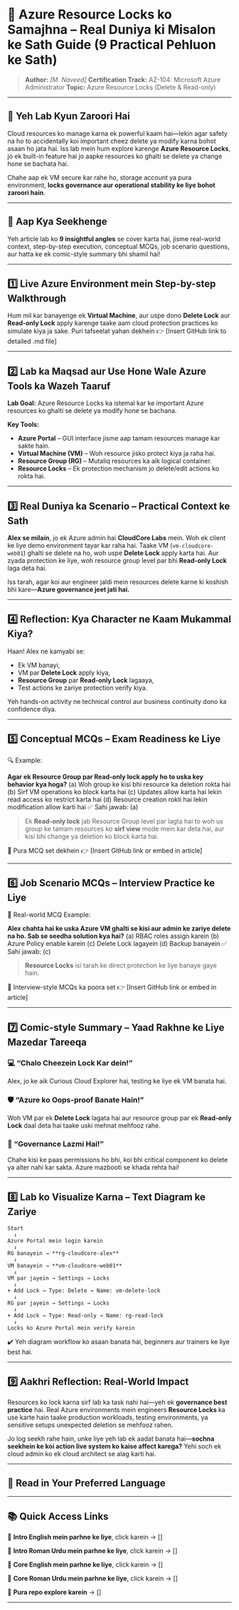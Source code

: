 # 🔐 **Azure Resource Locks ko Samajhna – Real Duniya ki Misalon ke Sath Guide (9 Practical Pehluon ke Sath)**

> **Author:** *\[M. Naveed]*
> **Certification Track:** AZ-104: Microsoft Azure Administrator
> **Topic:** Azure Resource Locks (Delete & Read-only)

---

## 🧭 **Yeh Lab Kyun Zaroori Hai**

Cloud resources ko manage karna ek powerful kaam hai—lekin agar safety na ho to accidentally koi important cheez delete ya modify karna bohot asaan ho jata hai. Iss lab mein hum explore karenge **Azure Resource Locks**, jo ek built-in feature hai jo aapke resources ko ghalti se delete ya change hone se bachata hai.

Chahe aap ek VM secure kar rahe ho, storage account ya pura environment, **locks governance aur operational stability ke liye bohot zaroori hain**.

---

## 🔹 **Aap Kya Seekhenge**

Yeh article lab ko **9 insightful angles** se cover karta hai, jisme real-world context, step-by-step execution, conceptual MCQs, job scenario questions, aur hatta ke ek comic-style summary bhi shamil hai!

---

## 1️⃣ **Live Azure Environment mein Step-by-step Walkthrough**

Hum mil kar banayenge ek **Virtual Machine**, aur uspe dono **Delete Lock** aur **Read-only Lock** apply karenge taake aam cloud protection practices ko simulate kiya ja sake. Puri tafseelat yahan dekhein 👉 \[Insert GitHub link to detailed .md file]

---

## 2️⃣ **Lab ka Maqsad aur Use Hone Wale Azure Tools ka Wazeh Taaruf**

**Lab Goal:** Azure Resource Locks ka istemal kar ke important Azure resources ko ghalti se delete ya modify hone se bachana.

**Key Tools:**

* **Azure Portal** – GUI interface jisme aap tamam resources manage kar sakte hain.
* **Virtual Machine (VM)** – Woh resource jisko protect kiya ja raha hai.
* **Resource Group (RG)** – Mutaliq resources ka aik logical container.
* **Resource Locks** – Ek protection mechanism jo delete/edit actions ko rokta hai.

---

## 3️⃣ **Real Duniya ka Scenario – Practical Context ke Sath**

**Alex se milain**, jo ek Azure admin hai **CloudCore Labs** mein. Woh ek client ke liye demo environment tayar kar raha hai. Taake VM (`vm-cloudcore-web01`) ghalti se delete na ho, woh uspe **Delete Lock** apply karta hai. Aur zyada protection ke liye, woh resource group level par bhi **Read-only Lock** laga deta hai.

Iss tarah, agar koi aur engineer jaldi mein resources delete karne ki koshish bhi kare—**Azure governance jeet jati hai.**

---

## 4️⃣ **Reflection: Kya Character ne Kaam Mukammal Kiya?**

Haan! Alex ne kamyabi se:

* Ek VM banayi,
* VM par **Delete Lock** apply kiya,
* **Resource Group** par **Read-only Lock** lagaaya,
* Test actions ke zariye protection verify kiya.

Yeh hands-on activity ne technical control aur business continuity dono ka confidence diya.

---

## 5️⃣ **Conceptual MCQs – Exam Readiness ke Liye**

🔍 Example:

**Agar ek Resource Group par Read-only lock apply ho to uska key behavior kya hoga?**
(a) Woh group ke kisi bhi resource ka deletion rokta hai
(b) Sirf VM operations ko block karta hai
(c) Updates allow karta hai lekin read access ko restrict karta hai
(d) Resource creation rokti hai lekin modification allow karti hai
✅ Sahi jawab: (a)

> Ek **Read-only lock** jab Resource Group level par lagta hai to woh us group ke tamam resources ko **sirf view** mode mein kar deta hai, aur kisi bhi change ya deletion ko block karta hai.

🧠 Pura MCQ set dekhein 👉 \[Insert GitHub link or embed in article]

---

## 6️⃣ **Job Scenario MCQs – Interview Practice ke Liye**

🎯 Real-world MCQ Example:

**Alex chahta hai ke uska Azure VM ghalti se kisi aur admin ke zariye delete na ho. Sab se seedha solution kya hai?**
(a) RBAC roles assign karein
(b) Azure Policy enable karein
(c) Delete Lock lagayein
(d) Backup banayein
✅ Sahi jawab: (c)

> **Resource Locks** isi tarah ke direct protection ke liye banaye gaye hain.

🧩 Interview-style MCQs ka poora set 👉 \[Insert GitHub link or embed in article]

---

## 7️⃣ **Comic-style Summary – Yaad Rakhne ke Liye Mazedar Tareeqa**

### 💻 “Chalo Cheezein Lock Kar dein!”

Alex, jo ke aik Curious Cloud Explorer hai, testing ke liye ek VM banata hai.

### 🛡️ “Azure ko Oops-proof Banate Hain!”

Woh VM par ek **Delete Lock** lagata hai aur resource group par ek **Read-only Lock** daal deta hai taake uski mehnat mehfooz rahe.

### 🔐 “Governance Lazmi Hai!”

Chahe kisi ke paas permissions ho bhi, koi bhi critical component ko delete ya alter nahi kar sakta. Azure mazbooti se khada rehta hai!

---

## 8️⃣ **Lab ko Visualize Karna – Text Diagram ke Zariye**

```
Start
  ↓
Azure Portal mein login karein
  ↓
RG banayein → **rg-cloudcore-alex**
  ↓
VM banayein → **vm-cloudcore-web01**
  ↓
VM par jayein → Settings → Locks
  ↓
+ Add Lock → Type: Delete → Name: vm-delete-lock
  ↓
RG par jayein → Settings → Locks
  ↓
+ Add Lock → Type: Read-only → Name: rg-read-lock
  ↓
Locks ko Azure Portal mein verify karein
```

✔️ Yeh diagram workflow ko asaan banata hai, beginners aur trainers ke liye best hai.

---

## 9️⃣ **Aakhri Reflection: Real-World Impact**

Resources ko lock karna sirf lab ka task nahi hai—yeh ek **governance best practice** hai. Real Azure environments mein engineers **Resource Locks** ka use karte hain taake production workloads, testing environments, ya sensitive setups unexpected deletion se mehfooz rahen.

Jo log seekh rahe hain, unke liye yeh lab ek aadat banata hai—**sochna seekhein ke koi action live system ko kaise affect karega?** Yehi soch ek cloud admin ko ek cloud architect se alag karti hai.

---

## 🧭 Read in Your Preferred Language

---
## 📚 Quick Access Links


📘 **Intro English mein parhne ke liye**, click karein → \[]

📘 **Intro Roman Urdu mein parhne ke liye**, click karein → \[]

📘 **Core English mein parhne ke liye**, click karein → \[]

📘 **Core Roman Urdu mein parhne ke liye**, click karein → \[]

📂 **Pura repo explore karein** → \[]

---


